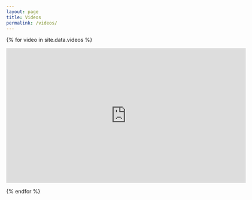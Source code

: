 ```yaml
---
layout: page
title: Videos
permalink: /videos/
---
```


{% for video in site.data.videos %}

<iframe id="ytplayer" type="text/html" width="640" height="360" src="https://www.youtube.com/embed/{{video.videoId}}?autoplay=0&origin=http://example.com" frameborder="0"></iframe>

{% endfor %}